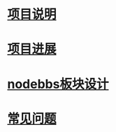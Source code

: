 # [项目说明](https://github.com/nodebbs/egg-cnode/blob/master/docs/vipzrx/nodebbs-aboutme.org)
# [项目进展](https://github.com/nodebbs/egg-cnode/blob/master/docs/vipzrx/nodebbs.org)
# [nodebbs板块设计](https://github.com/nodebbs/egg-cnode/blob/master/docs/vipzrx/nodebbs%E6%9D%BF%E5%9D%97%E8%AE%BE%E8%AE%A1.org)
# [常见问题](https://github.com/nodebbs/egg-cnode/blob/master/docs/vipzrx/nodebbs-faq.org)
# []()
